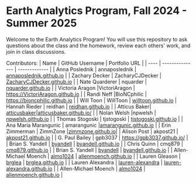 # Earth Analytics Program, Fall 2024 - Summer 2025

Welcome to the Earth Analytics Program! You will use this repository to ask questions about the class and the homework, review each others' work, and join in class discussions.

Contributors:
| Name | GitHub Username | Portfolio URL |
| ---- | --------------- | ------------- |
| Anna Poslednik | annaposlednik | [annaposlednik.github.io](https://annaposlednik.github.io) |
| Zachary Decker | ZacharyCJDecker | [ZacharyCJDecker.github.io](https://zacharycjdecker.github.io/) |
| Nate Quarderer | nquarder | [nquarder.github.io](https://nquarder.github.io/) |
| Victoria Aragon  |VictoriAragon  | https://VictoriAragon.github.io |
| Randi Neff |BioNCphilic  | https://bioncphilic.github.io |
| Will Toon | WillToon | <a href="https://willtoon.github.io/" target="_blank">willtoon.github.io</a>
| Hannah Rieder | reidhan | [reidhan.github.io](https://reidhan.github.io/) |
| Atticus Baker| [atticusbaker](https://www.github.com/atticusbaker)|[atticusbaker.github.io/](https://atticusbaker.github.io/)  |
| Nolan Welsh |npwelsh  | [npwelsh.github.io](https://npwelsh.github.io/) |
| Thomas Stogoski | tjstogoski | [tjstogoski.github.io](https://tjstogoski.github.io) |
| Ana Maria Marangunic | amarangunic |[amarangunic.github.io](https://amarangunic.github.io)  |
| Erin Zimmerman | ZimmZone |[zimmzone.github.io](https://zimmzone.github.io)|
| Alison Post | akpost21  | [akpost21.github.io](https://akpost21.github.io/) |
| G. Paul Bailey | gpb3037 | https://gpb3037.github.io/ |
| Brian S. Yandell | [byandell](https://www.github.com/byandell) | [byandell.github.io](https://byandell.github.io) |
| Chris Quinn | cmq879 | [cmq879.github.io](https://cmq879.github.io/) |
| Brian S. Yandell | [byandell](https://www.github.com/byandell) | [byandell.github.io](https://byandell.github.io) |
| Allen-Michael Moench | [almo1024](https://www.github.com/allenmoench) | [allenmoench.github.io](https://allenmoench.github.io) |
| Lauren Gleason | [brglea](https://www.github.com/brglea) | [brglea.github.io](https://brglea.github.io) |
| Lauren Alexandra | [lauren-alexandra](https://github.com/lauren-alexandra) | [lauren-alexandra.github.io](https://lauren-alexandra.github.io) |
| Allen-Michael Moench | [almo1024](https://www.github.com/allenmoench) | [allenmoench.github.io](https://allenmoench.github.io) |
